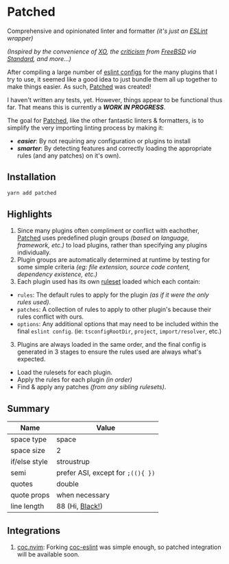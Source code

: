# Patched

Comprehensive and opinionated linter and formatter *(it's just an [ESLint](https://github.com/eslint/eslint) wrapper)*

*(Inspired by the convenience of [XO](https://github.com/xojs/xo), the [criticism](https://www.freebsd.org/doc/en/books/faq/misc.html#bikeshed-painting) from
[FreeBSD](https://www.freebsd.org) via [Standard](https://github.com/standard/standard), and more...)*

After compiling a large number of [eslint configs](https://github.com/alexseitsinger/patched-rulesets/tree/master/src/plugins) for the many
plugins that I try to use, it seemed like a good idea to just bundle them all up together to make things easier. As such,
[Patched](https://github.com/alexseitsinger/patched) was created!

I haven't written any tests, yet. However, things appear to be functional thus far. That means this is currently a ***WORK IN PROGRESS***.

The goal for [Patched](https://github.com/alexseitsinger/patched), like the other fantastic linters & formatters, is to simplify
the very importing linting process by making it:
- ***easier***: By not requiring any configuration or plugins to install
- ***smarter***: By detecting features and correctly loading the appropriate rules (and any patches) on it's own).

## Installation

```javascript
yarn add patched
```

## Highlights

1. Since many plugins often compliment or conflict with eachother, [Patched](https://github.com/alexseitsinger/patched) uses
   predefined plugin groups *(based on language, framework, etc.)* to load plugins, rather than specifying any plugins
   individually.
4. Plugin groups are automatically determined at runtime by testing for some simple criteria *(eg: file extension, source code
   content, dependency existence, etc.)*
2. Each plugin used has its own [ruleset](https://github.com/alexseitsinger/patched-rulesets/tree/master/src/plugins) loaded which each contain:
  - `rules`: The default rules to apply for the plugin *(as if it were the only rules used)*.
  - `patches`: A collection of rules to apply to other plugin's because their rules conflict with ours.
  - `options`: Any additional options that may need to be included within the final `eslint config`. (ie: `tsconfigRootDir`, `project`, `import/resolver`, etc.)
3. Plugins are always loaded in the same order, and the final config is generated in 3 stages to ensure the rules used are
   always what's expected.
  - Load the rulesets for each plugin.
  - Apply the rules for each plugin *(in order)*
  - Find & apply any patches *(from any sibling rulesets)*.

## Summary

Name                     | Value
---                      | ---
space type               | space
space size               | 2
if/else style            | stroustrup
semi                     | prefer ASI, except for `;((){ })`
quotes                   | double
quote props              | when necessary
line length              | 88 (Hi, [Black!](https://github.com/psf/black))

## Integrations

1. [coc.nvim](https://github.com/neoclide/coc.nvim): Forking [coc-eslint](https://github.com/neoclide/coc-eslint) was simple
   enough, so patched integration will be available soon.
